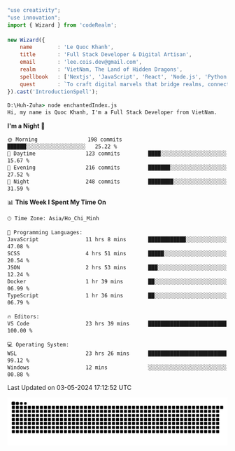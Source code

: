<!--x axis divider-->

```js 
"use creativity";
"use innovation";
import { Wizard } from 'codeRealm';

new Wizard({
    name        : 'Le Quoc Khanh',
    title       : 'Full Stack Developer & Digital Artisan',
    email       : 'lee.cois.dev@gmail.com',
    realm       : 'VietNam, The Land of Hidden Dragons',
    spellbook   : ['Nextjs', 'JavaScript', 'React', 'Node.js', 'Python', 'Django', 'Cloud Services'],
    quest       : `To craft digital marvels that bridge realms, connect cultures, and bring imagination to life.`,
}).cast('IntroductionSpell');
```

```cmd
D:\Huh-Zuha> node enchantedIndex.js
Hi, my name is Quoc Khanh, I'm a Full Stack Developer from VietNam.
```
<!--START_SECTION:waka-->
**I'm a Night 🦉** 

```text
🌞 Morning                198 commits         ██████░░░░░░░░░░░░░░░░░░░   25.22 % 
🌆 Daytime                123 commits         ████░░░░░░░░░░░░░░░░░░░░░   15.67 % 
🌃 Evening                216 commits         ███████░░░░░░░░░░░░░░░░░░   27.52 % 
🌙 Night                  248 commits         ████████░░░░░░░░░░░░░░░░░   31.59 % 
```


📊 **This Week I Spent My Time On** 

```text
🕑︎ Time Zone: Asia/Ho_Chi_Minh

💬 Programming Languages: 
JavaScript               11 hrs 8 mins       ████████████░░░░░░░░░░░░░   47.08 % 
SCSS                     4 hrs 51 mins       █████░░░░░░░░░░░░░░░░░░░░   20.54 % 
JSON                     2 hrs 53 mins       ███░░░░░░░░░░░░░░░░░░░░░░   12.24 % 
Docker                   1 hr 39 mins        ██░░░░░░░░░░░░░░░░░░░░░░░   06.99 % 
TypeScript               1 hr 36 mins        ██░░░░░░░░░░░░░░░░░░░░░░░   06.79 % 

🔥 Editors: 
VS Code                  23 hrs 39 mins      █████████████████████████   100.00 % 

💻 Operating System: 
WSL                      23 hrs 26 mins      █████████████████████████   99.12 % 
Windows                  12 mins             ░░░░░░░░░░░░░░░░░░░░░░░░░   00.88 % 
```


 Last Updated on 03-05-2024 17:12:52 UTC
<!--END_SECTION:waka-->
<picture>
  <source media="(prefers-color-scheme: dark)" srcset="https://raw.githubusercontent.com/leecois/leecois/output/github-contribution-grid-snake-dark.svg">
  <source media="(prefers-color-scheme: light)" srcset="https://raw.githubusercontent.com/leecois/leecois/output/github-contribution-grid-snake.svg">
  <img alt="github contribution grid snake animation" src="https://raw.githubusercontent.com/leecois/leecois/output/github-contribution-grid-snake.svg">
</picture>
